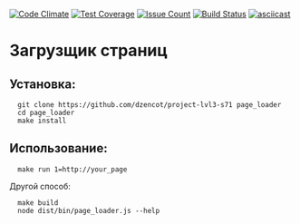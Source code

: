 [![Code
Climate](https://lima.codeclimate.com/github/dzencot/project-lvl3-s71/badges/gpa.svg)](https://lima.codeclimate.com/github/dzencot/project-lvl3-s71)
[![Test
Coverage](https://lima.codeclimate.com/github/dzencot/project-lvl3-s71/badges/coverage.svg)](https://lima.codeclimate.com/github/dzencot/project-lvl3-s71/coverage)
[![Issue
Count](https://lima.codeclimate.com/github/dzencot/project-lvl3-s71/badges/issue_count.svg)](https://lima.codeclimate.com/github/dzencot/project-lvl3-s71)
[![Build
Status](https://travis-ci.org/dzencot/project-lvl3-s71.svg?branch=master)](https://travis-ci.org/dzencot/project-lvl3-s71)
[![asciicast](https://asciinema.org/a/4blo81bj4ogtxzisb88wb4w6e.png)](https://asciinema.org/a/4blo81bj4ogtxzisb88wb4w6e)
# Загрузщик страниц #
## Установка: ##
```
  git clone https://github.com/dzencot/project-lvl3-s71 page_loader
  cd page_loader
  make install
```
## Использование: ##
```
  make run 1=http://your_page
```
Другой способ:
```
  make build
  node dist/bin/page_loader.js --help
```

